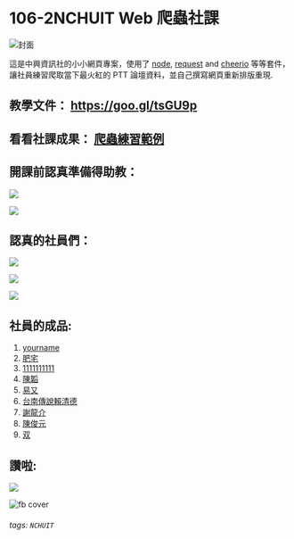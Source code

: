 ﻿# 106-2NCHUIT Web 爬蟲社課
![封面](https://lh3.googleusercontent.com/mKy8DYH1OpMz_TmAA7r4USUYu8zGXbLVr8PiPUsP5Hw7wY1aYxi4qsVVk00wTdNEPTKOyHwwc19wewdmqyO0vRqQhPhzB8cPcUT-JMz5ipBoPkazeaTUuZ1npvB2U9zU7tGETH8tgA=w2400)

這是中興資訊社的小小網頁專案，使用了 [node](https://nodejs.org/en/), [request](https://github.com/request/request) and [cheerio](https://github.com/cheeriojs/cheerio)  等等套件，讓社員練習爬取當下最火紅的 PTT 論壇資料，並自己撰寫網頁重新排版重現.

## 教學文件： https://goo.gl/tsGU9p

## 看看社課成果： **[爬蟲練習範例](http://yoyohung.com/106-2NCHUIT-web/practice1.html)**

## 開課前認真準備得助教：
![](https://i.imgur.com/Tv43E8M.jpg)

![](https://i.imgur.com/IMU4D9v.jpg)



## 認真的社員們：
![](https://i.imgur.com/ef2ZMV1.jpg)

![](https://i.imgur.com/4U8GIUV.jpg)

![](https://i.imgur.com/zvqDki8.jpg)


## 社員的成品:
1. [yourname](url_here)
2. [肥宅](https://syokujinau.github.io/hentai/)
3. [1111111111](https://nike00811.github.io/helloworld/)
4. [陳韜](https://tommychen0617.github.io/hentai/)
5. [易又](https://blackrabit13.github.io/leo11/nne.html)
6. [台南傳說賴清德](https://tainanking.github.io/TainanKing/)
7. [謝龍介](https://sam60317.github.io/representative/index.html)
8. [陳俊元](https://froggyis.github.io/test/index.html)
9. [双](https://jimmy3637.github.io/break/)


## 讚啦:
![](https://i.imgur.com/SZvdOJx.jpg)


![fb cover](https://i.imgur.com/14Vq72W.png)

###### tags: `NCHUIT`